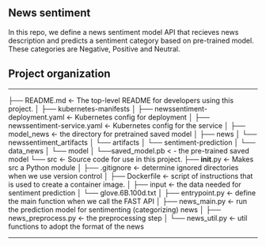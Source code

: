 ## News sentiment 
In this repo, we define a news sentiment model API that recieves news description and  predicts a sentiment category based on pre-trained model. These categories are Negative, Positive and Neutral. 

##  Project organization

------------

├── README.md          <- The top-level README for developers using this project.
│
├── kubernetes-manifests
│   ├── newssentiment-deployment.yaml        <-  Kubernetes config for deployment
│   ├── newssentiment-service.yaml     <- Kubernetes config for the service
│
├── model_news         <- the directory for pretrained saved model
│       ├── news
│           └── newssentiment_artifacts
│               └── artifacts
│                   └── sentiment-prediction
│                       └── data_news
│                           └── model
│                               └──saved_model.pb   < - the pre-trained saved model
└── src                <- Source code for use in this project.
    ├── __init__.py    <- Makes src a Python module
    │
    ├── .gitignore   <- determine ignored directories when we use version control
    │
    ├── Dockerfile    <-  script of instructions that is used to create a container image.
    │
    ├── input           <- the data needed for sentiment prediction
    │   └── glove.6B.100d.txt
    │
    ├── entrypoint.py  <- define the main function when we call the FAST API
    │
    ├── news_main.py  <- run the prediction model for sentimenting (categorizing) news 
    │
    ├── news_preprocess.py  <- the preprocessing step
    │
    └── news_util.py <- util functions to adopt the format of the news

------------